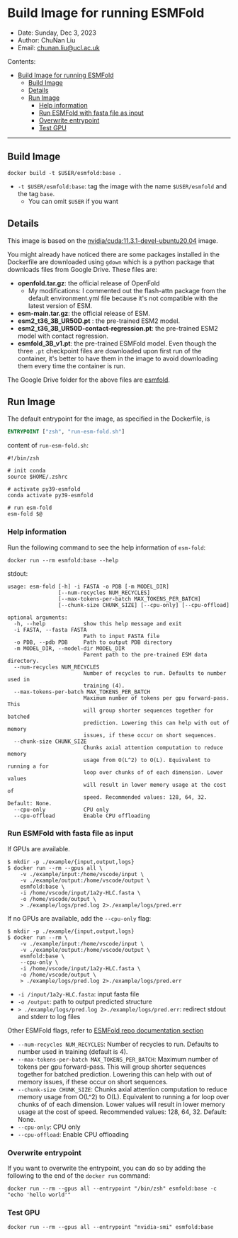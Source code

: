 # Build Image for running ESMFold

- Date: Sunday, Dec 3, 2023
- Author: ChuNan Liu
- Email: <chunan.liu@ucl.ac.uk>

Contents:

- [Build Image for running ESMFold](#build-image-for-running-esmfold)
  - [Build Image](#build-image)
  - [Details](#details)
  - [Run Image](#run-image)
    - [Help information](#help-information)
    - [Run ESMFold with fasta file as input](#run-esmfold-with-fasta-file-as-input)
    - [Overwrite entrypoint](#overwrite-entrypoint)
    - [Test GPU](#test-gpu)

---

## Build Image

```shell
docker build -t $USER/esmfold:base .
```

- `-t $USER/esmfold:base`: tag the image with the name `$USER/esmfold` and the tag `base`.
  - You can omit `$USER` if you want

## Details

This image is based on the [nvidia/cuda:11.3.1-devel-ubuntu20.04](https://hub.docker.com/layers/nvidia/cuda/11.3.1-devel-ubuntu20.04/images/sha256-83c286510046d7bd291c20ec19f4a8ed5995cc8fdfd8f18b58c5330b0cf2b20f?context=explore) image.

You might already have noticed there are some packages installed in the Dockerfile are downloaded using `gdown` which is a python package that downloads files from Google Drive. These files are:

- **openfold.tar.gz**: the official release of OpenFold
  - My modifications: I commented out the flash-attn package from the default environment.yml file because it's not compatible with the latest version of ESM.
- **esm-main.tar.gz**: the official release of ESM.
- **esm2_t36_3B_UR50D.pt** : the pre-trained ESM2 model.
- **esm2_t36_3B_UR50D-contact-regression.pt**: the pre-trained ESM2 model with contact regression.
- **esmfold_3B_v1.pt**: the pre-trained ESMFold model.
Even though the three `.pt` checkpoint files are downloaded upon first run of the container, it's better to have them in the image to avoid downloading them every time the container is run.

The Google Drive folder for the above files are [esmfold](https://drive.google.com/drive/folders/1voN-GketdgO_tGL84DoV0es_87LphuGW?usp=sharing).

## Run Image

The default entrypoint for the image, as specified in the Dockerfile, is

```Dockerfile
ENTRYPOINT ["zsh", "run-esm-fold.sh"]
```

content of `run-esm-fold.sh`:

```shell
#!/bin/zsh

# init conda
source $HOME/.zshrc

# activate py39-esmfold
conda activate py39-esmfold

# run esm-fold
esm-fold $@
```

### Help information

Run the following command to see the help information of `esm-fold`:

```shell
docker run --rm esmfold:base --help
```

stdout:

```shell
usage: esm-fold [-h] -i FASTA -o PDB [-m MODEL_DIR]
                [--num-recycles NUM_RECYCLES]
                [--max-tokens-per-batch MAX_TOKENS_PER_BATCH]
                [--chunk-size CHUNK_SIZE] [--cpu-only] [--cpu-offload]

optional arguments:
  -h, --help            show this help message and exit
  -i FASTA, --fasta FASTA
                        Path to input FASTA file
  -o PDB, --pdb PDB     Path to output PDB directory
  -m MODEL_DIR, --model-dir MODEL_DIR
                        Parent path to the pre-trained ESM data directory.
  --num-recycles NUM_RECYCLES
                        Number of recycles to run. Defaults to number used in
                        training (4).
  --max-tokens-per-batch MAX_TOKENS_PER_BATCH
                        Maximum number of tokens per gpu forward-pass. This
                        will group shorter sequences together for batched
                        prediction. Lowering this can help with out of memory
                        issues, if these occur on short sequences.
  --chunk-size CHUNK_SIZE
                        Chunks axial attention computation to reduce memory
                        usage from O(L^2) to O(L). Equivalent to running a for
                        loop over chunks of of each dimension. Lower values
                        will result in lower memory usage at the cost of
                        speed. Recommended values: 128, 64, 32. Default: None.
  --cpu-only            CPU only
  --cpu-offload         Enable CPU offloading
```

### Run ESMFold with fasta file as input

If GPUs are available.

```shell
$ mkdir -p ./example/{input,output,logs}
$ docker run --rm --gpus all \
    -v ./example/input:/home/vscode/input \
    -v ./example/output:/home/vscode/output \
    esmfold:base \
    -i /home/vscode/input/1a2y-HLC.fasta \
    -o /home/vscode/output \
    > ./example/logs/pred.log 2>./example/logs/pred.err
```

If no GPUs are available, add the `--cpu-only` flag:

```shell
$ mkdir -p ./example/{input,output,logs}
$ docker run --rm \
    -v ./example/input:/home/vscode/input \
    -v ./example/output:/home/vscode/output \
    esmfold:base \
    --cpu-only \
    -i /home/vscode/input/1a2y-HLC.fasta \
    -o /home/vscode/output \
    > ./example/logs/pred.log 2>./example/logs/pred.err
```

- `-i /input/1a2y-HLC.fasta`: input fasta file
- `-o /output`: path to output predicted structure
- `> ./example/logs/pred.log 2>./example/logs/pred.err`: redirect stdout and stderr to log files

Other ESMFold flags, refer to [ESMFold repo documentation section](https://github.com/facebookresearch/esm?tab=readme-ov-file#esmfold-structure-prediction-)

- `--num-recycles NUM_RECYCLES`: Number of recycles to run. Defaults to number used in training (default is 4).
- `--max-tokens-per-batch MAX_TOKENS_PER_BATCH`: Maximum number of tokens per gpu forward-pass. This will group shorter sequences together for batched prediction. Lowering this can help with out of memory issues, if these occur on short sequences.
- `--chunk-size CHUNK_SIZE`: Chunks axial attention computation to reduce memory usage from O(L^2) to O(L). Equivalent to running a for loop over chunks of of each dimension. Lower values will result in lower memory usage at the cost of speed. Recommended values: 128, 64, 32. Default: None.
- `--cpu-only`: CPU only
- `--cpu-offload`: Enable CPU offloading

### Overwrite entrypoint

If you want to overwrite the entrypoint, you can do so by adding the following to the end of the `docker run` command:

```shell
docker run --rm --gpus all --entrypoint "/bin/zsh" esmfold:base -c "echo 'hello world'"
```

### Test GPU

```shell
docker run --rm --gpus all --entrypoint "nvidia-smi" esmfold:base
```
